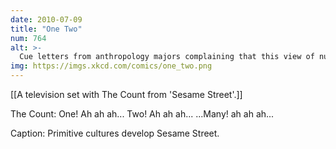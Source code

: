 ```yaml
---
date: 2010-07-09
title: "One Two"
num: 764
alt: >-
  Cue letters from anthropology majors complaining that this view of numerolinguistic development perpetuates a widespread myth. They get to write letters like that because when you're not getting a real science degree you have a lot of free time. Zing!
img: https://imgs.xkcd.com/comics/one_two.png
---
```

[[A television set with The Count from 'Sesame Street'.]]

The Count: One! Ah ah ah... Two! Ah ah ah... ...Many! ah ah ah...

Caption: Primitive cultures develop Sesame Street.

